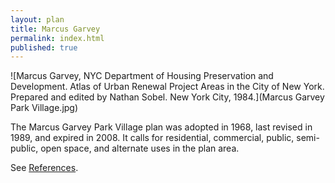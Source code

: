 ```yaml
---
layout: plan
title: Marcus Garvey
permalink: index.html
published: true
---
```


![Marcus Garvey, NYC Department of Housing Preservation and Development. Atlas of Urban Renewal Project Areas in the City of New York. Prepared and edited by Nathan Sobel. New York City, 1984.](Marcus Garvey Park Village.jpg)
<!---![Marcus Garvey, NYC Department of Housing Preservation and Development. Community Development Progress Report: 1968. Prepared and edited by Nathan Sobel. New York City, 1968.](Marcus Garvey 1968 I.png)
![Marcus Garvey, NYC Department of Housing Preservation and Development. Community Development Progress Report: 1968. Prepared and edited by Nathan Sobel. New York City, 1968.](Marcus Garvey 1968 II.png)-->

The Marcus Garvey Park Village plan was adopted in 1968, last revised in 1989, and expired in 2008. It calls for residential, commercial, public, semi-public, open space, and alternate uses in the plan area.

See [References](http://www.urbanreviewer.org/#page=references.html).